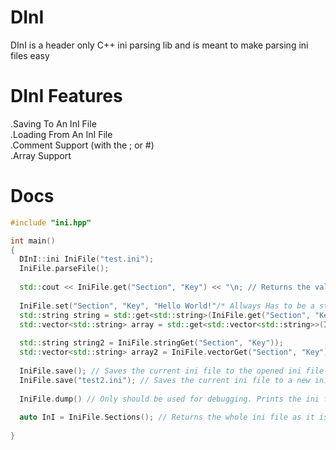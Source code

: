 # DInI
DInI is a header only C++ ini parsing lib and is meant to make parsing ini files easy 

# DInI Features
  .Saving To An InI File  
  .Loading From An InI File  
  .Comment Support (with the ; or #)  
  .Array Support  
# Docs

```cpp
#include "ini.hpp"

int main()
{
  DInI::ini IniFile("test.ini");
  IniFile.parseFile();
  
  std::cout << IniFile.get("Section", "Key") << "\n; // Returns the value stored in the ini file at the specified Section and Key
  
  IniFile.set("Section", "Key", "Hello World!"/* Allways Has to be a string*/);
  std::string string = std::get<std::string>(IniFile.get("Section", "Key")); // To get data from the ini file you can use get or the type dependant function stringGet and vectorGet
  std::vector<std::string> array = std::get<std::vector<std::string>>(IniFile.get("Section", "Key");
  
  std::string string2 = IniFile.stringGet("Section", "Key"));
  std::vector<std::string> array2 = IniFile.vectorGet("Section", "Key");
  
  IniFile.save(); // Saves the current ini file to the opened ini file (Over writes the file)
  IniFile.save("test2.ini"); // Saves the current ini file to a new ini file (creates a new file)
  
  IniFile.dump() // Only should be used for debugging. Prints the ini file that it has in memory to the console
  
  auto InI = IniFile.Sections(); // Returns the whole ini file as it is stored in memory. Only should be used if you know what your doing. Note also copies the file so is slow
  
}
```
